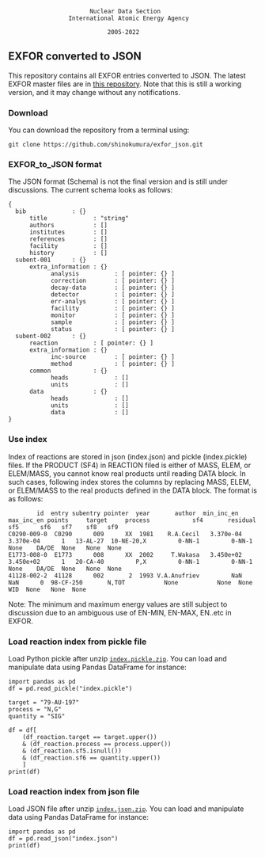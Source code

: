 
                           Nuclear Data Section
                     International Atomic Energy Agency

                                2005-2022


## EXFOR converted to JSON
This repository contains all EXFOR entries converted to JSON. The latest EXFOR master files are in [this repository](https://github.com/IAEA-NDS/exfor_master/). Note that this is still a working version, and it may change without any notifications.


### Download
You can download the repository from a terminal using:
```
git clone https://github.com/shinokumura/exfor_json.git
```

### EXFOR_to_JSON format
The JSON format (Schema) is not the final version and is still under discussions. The current schema looks as follows:
```
{
  bib             : {}
      title             : "string" 
      authors           : []  
      institutes        : [] 
      references        : [] 
      facility          : [] 
      history           : [] 
  subent-001      : {}
      extra_information : {}
            analysis	      : [ pointer: {} ]
            correction        : [ pointer: {} ]
            decay-data        : [ pointer: {} ]
            detector          : [ pointer: {} ]
            err-analys        : [ pointer: {} ]
            facility          : [ pointer: {} ]
            monitor           : [ pointer: {} ]
            sample            : [ pointer: {} ]
            status            : [ pointer: {} ]
  subent-002      : {}
      reaction          : [ pointer: {} ]
      extra_information : {}
            inc-source        : [ pointer: {} ]
            method            : [ pointer: {} ]
      common            : {}
            heads             : []
            units             : []
      data              : {}
            heads             : []
            units             : []
            data              : []
}
```



### Use index
Index of reactions are stored in json (index.json) and pickle (index.pickle) files.
If the PRODUCT (SF4) in REACTION filed is either of MASS, ELEM, or ELEM/MASS, you cannot know real products until reading DATA block. In such cases, following index stores the columns by replacing MASS, ELEM, or ELEM/MASS to the real products defined in the DATA block.
The format is as follows:
```
        id  entry subentry pointer  year       author  min_inc_en  max_inc_en points     target     process            sf4       residual   sf5      sf6   sf7    sf8   sf9
C0290-009-0  C0290      009      XX  1981    R.A.Cecil   3.370e-04   3.370e-04      1   13-AL-27  10-NE-20,X         0-NN-1         0-NN-1  None    DA/DE  None   None  None
E1773-008-0  E1773      008      XX  2002     T.Wakasa   3.450e+02   3.450e+02      1   20-CA-40         P,X         0-NN-1         0-NN-1  None    DA/DE  None   None  None
41128-002-2  41128      002       2  1993 V.A.Anufriev         NaN         NaN      0  98-CF-250       N,TOT           None           None  None      WID  None   None  None
```
Note: The minimum and maximum energy values are still subject to discussion due to an ambiguous use of EN-MIN, EN-MAX, EN..etc in EXFOR.


### Load reaction index from pickle file
Load Python pickle after unzip [``index.pickle.zip``](https://github.com/shinokumura/exfor_json/blob/main/index.pickle.zip). You can load and manipulate data using Pandas DataFrame for instance:

```
import pandas as pd
df = pd.read_pickle("index.pickle")

target = "79-AU-197"
process = "N,G"
quantity = "SIG"

df = df[
    (df_reaction.target == target.upper())
    & (df_reaction.process == process.upper())
    & (df_reaction.sf5.isnull())
    & (df_reaction.sf6 == quantity.upper())
    ]
print(df)
```

### Load reaction index from json file
Load JSON file after unzip [``index.json.zip``](https://github.com/shinokumura/exfor_json/blob/main/index.json.zip). You can load and manipulate data using Pandas DataFrame for instance:

```
import pandas as pd
df = pd.read_json("index.json")
print(df)
```

